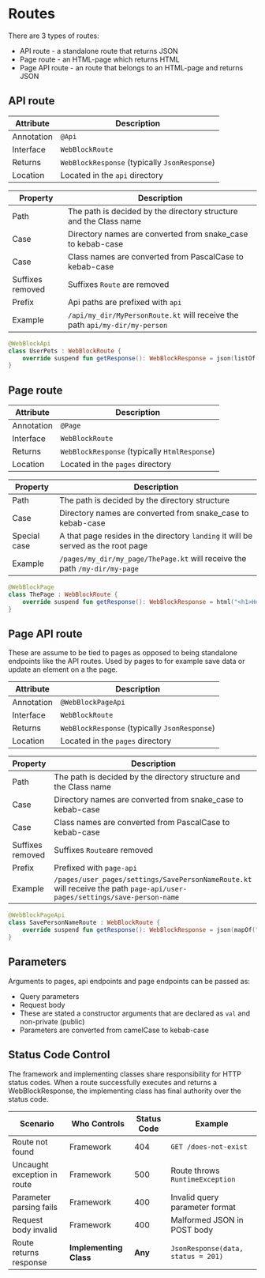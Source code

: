 # Routes

There are 3 types of routes:
- API route - a standalone route that returns JSON
- Page route - an HTML-page which returns HTML
- Page API route - an route that belongs to an HTML-page and returns JSON

## API route

| Attribute  | Description                                   |
|------------|-----------------------------------------------|
| Annotation | `@Api`                                        |
| Interface  | `WebBlockRoute`                               |
| Returns    | `WebBlockResponse` (typically `JsonResponse`) |
| Location   | Located in the `api` directory                |

| Property         | Description                                                                 |
|------------------|-----------------------------------------------------------------------------|
| Path             | The path is decided by the directory structure and the Class name           |
| Case             | Directory names are converted from snake_case to kebab-case                 |
| Case             | Class names are converted from PascalCase to kebab-case                     |
| Suffixes removed | Suffixes `Route` are removed                                                |
| Prefix           | Api paths are prefixed with `api`                                           |
| Example          | `/api/my_dir/MyPersonRoute.kt` will receive the path `api/my-dir/my-person` |

```kotlin
@WebBlockApi
class UserPets : WebBlockRoute {
    override suspend fun getResponse(): WebBlockResponse = json(listOf("cat", "dog"))
}
```

## Page route

| Attribute  | Description                                   |
|------------|-----------------------------------------------|
| Annotation | `@Page`                                       |
| Interface  | `WebBlockRoute`                               |
| Returns    | `WebBlockResponse` (typically `HtmlResponse`) |
| Location   | Located in the `pages` directory              |

| Property     | Description                                                                       |
|--------------|-----------------------------------------------------------------------------------|
| Path         | The path is decided by the directory structure                                    |
| Case         | Directory names are converted from snake_case to kebab-case                       |
| Special case | A that page resides in the directory `landing` it will be served as the root page |
| Example      | `/pages/my_dir/my_page/ThePage.kt` will receive the path `/my-dir/my-page`        |

```kotlin
@WebBlockPage
class ThePage : WebBlockRoute {
    override suspend fun getResponse(): WebBlockResponse = html("<h1>Hello</h1>")
}
```

## Page API route

These are assume to be tied to pages as opposed to being standalone endpoints like the API routes.
Used by pages to for example save data or update an element on a the page.

| Attribute  | Description                           |
|------------|---------------------------------------|
| Annotation | `@WebBlockPageApi`                    |
| Interface  | `WebBlockRoute`                       |
| Returns    | `WebBlockResponse` (typically `JsonResponse`) |
| Location   | Located in the `pages` directory      |

| Property         | Description                                                                                                               |
|------------------|---------------------------------------------------------------------------------------------------------------------------|
| Path             | The path is decided by the directory structure and the Class name                                                         |
| Case             | Directory names are converted from snake_case to kebab-case                                                               |
| Case             | Class names are converted from PascalCase to kebab-case                                                                   |
| Suffixes removed | Suffixes `Route`are removed                                                                                               |
| Prefix           | Prefixed with `page-api`                                                                                                  |
| Example          | `/pages/user_pages/settings/SavePersonNameRoute.kt` will receive the path `page-api/user-pages/settings/save-person-name` |

```kotlin
@WebBlockPageApi
class SavePersonNameRoute : WebBlockRoute {
    override suspend fun getResponse(): WebBlockResponse = json(mapOf("success" to true))
}
```


## Parameters
Arguments to pages, api endpoints and page endpoints can be passed as:
- Query parameters
- Request body
- These are stated a constructor arguments that are declared as `val` and non-private (public)
- Parameters are converted from camelCase to kebab-case

## Status Code Control

The framework and implementing classes share responsibility for HTTP status codes. When a route successfully executes and returns a WebBlockResponse, the implementing class has final authority over the status code.

| Scenario | Who Controls | Status Code | Example |
|----------|-------------|-------------|---------|
| Route not found | Framework | 404 | `GET /does-not-exist` |
| Uncaught exception in route | Framework | 500 | Route throws `RuntimeException` |
| Parameter parsing fails | Framework | 400 | Invalid query parameter format |
| Request body invalid | Framework | 400 | Malformed JSON in POST body |
| Route returns response | **Implementing Class** | **Any** | `JsonResponse(data, status = 201)` |
